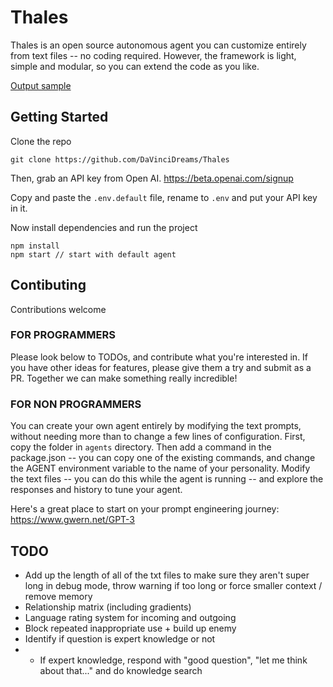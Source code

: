 # Thales
Thales is an open source autonomous agent you can customize entirely from text files -- no coding required. However, the framework is light, simple and modular, so you can extend the code as you like.

[Output sample](https://user-images.githubusercontent.com/18633264/143989030-e27f024a-06d2-4658-84d6-2fdb4fba1327.mp4)



## Getting Started
Clone the repo
```
git clone https://github.com/DaVinciDreams/Thales
```

Then, grab an API key from Open AI.
https://beta.openai.com/signup

Copy and paste the `.env.default` file, rename to `.env` and put your API key in it.

Now install dependencies and run the project
```
npm install
npm start // start with default agent
```

## Contibuting
Contributions welcome

### FOR PROGRAMMERS
Please look below to TODOs, and contribute what you're interested in. If you have other ideas for features, please give them a try and submit as a PR. Together we can make something really incredible!

### FOR NON PROGRAMMERS
You can create your own agent entirely by modifying the text prompts, without needing more than to change a few lines of configuration. First, copy the folder in `agents` directory. Then add a command in the package.json -- you can copy one of the existing commands, and change the AGENT environment variable to the name of your personality. Modify the text files -- you can do this while the agent is running -- and explore the responses and history to tune your agent.

Here's a great place to start on your prompt engineering journey: https://www.gwern.net/GPT-3

## TODO
- Add up the length of all of the txt files to make sure they aren't super long in debug mode, throw warning if too long or force smaller context / remove memory
- Relationship matrix (including gradients)
- Language rating system for incoming and outgoing
- Block repeated inappropriate use + build up enemy
- Identify if question is expert knowledge or not
- - If expert knowledge, respond with "good question", "let me think about that..." and do knowledge search
